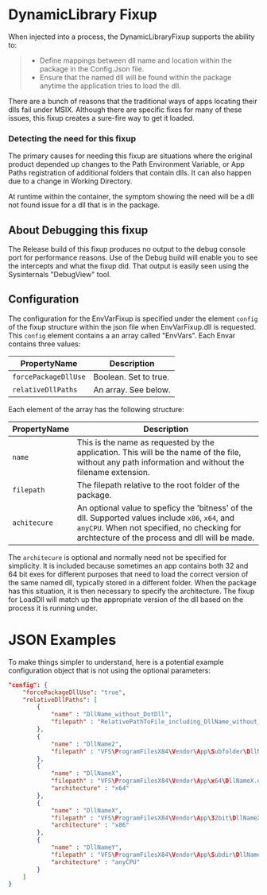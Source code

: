# DynamicLibrary Fixup
When injected into a process, the DynamicLibraryFixup supports the ability to:
> * Define mappings between dll name and location within the package in the Config.Json file.
> * Ensure that the named dll will be found within the package anytime the application tries to load the dll.

There are a bunch of reasons that the traditional ways of apps locating their dlls fail under MSIX.
Although there are specific fixes for many of these issues, this fixup creates a sure-fire way to get it loaded.

### Detecting the need for this fixup
The primary causes for needing this fixup are situations where the original product depended up changes to the Path Environment Variable, or App Paths registration of additional folders that contain dlls.
It can also happen due to a change in Working Directory.

At runtime within the container, the symptom showing the need will be a dll not found issue for a dll that is in the package.


## About Debugging this fixup
The Release build of this fixup produces no output to the debug console port for performance reasons.
Use of the Debug build will enable you to see the intercepts and what the fixup did.
That output is easily seen using the Sysinternals "DebugView" tool.

## Configuration
The configuration for the EnvVarFixup is specified under the element `config` of the fixup structure within the json file when EnvVarFixup.dll is requested.
This `config` element contains a an array called "EnvVars".  Each Envar contains three values:

| PropertyName | Description |
| ------------ | ----------- |
| `forcePackageDllUse` | Boolean.  Set to true.|
| `relativeDllPaths` | An array. See below. |

Each element of the array has the following structure:

| PropertyName | Description |
| ------------ | ----------- |
| `name`| This is the name as requested by the application. This will be the name of the file, without any path information and without the filename extension.|
| `filepath`| The filepath relative to the root folder of the package. |
| `achitecure`| An optional value to speficy the 'bitness' of the dll.  Supported values include `x86`, `x64`, and `anyCPU`. When not specified, no checking for archtecture of the process and dll will be made.|

The `architecure` is optional and normally need not be specified for simplicity. It is included because sometimes an app contains both 32 and 64 bit exes for different purposes that need to load the correct version of the same named dll, typically stored in a different folder. When the package has this situation, it is then necessary to specify the architecture.  The fixup for LoadDll will match up the appropriate version of the dll based on the process it is running under.

# JSON Examples
To make things simpler to understand, here is a potential example configuration object that is not using the optional parameters:

```json
"config": {
    "forcePackageDllUse": "true",
    "relativeDllPaths": [
        {
            "name" : "DllName_without_DotDll",
            "filepath" : "RelativePathToFile_including_DllName_without_DotDll.dll"
        },
        {
            "name" : "DllName2",
            "filepath" : "VFS\ProgramFilesX84\Vendor\App\Subfolder\DllName2.dll"
        },
        {
            "name" : "DllNameX",
            "filepath" : "VFS\ProgramFilesX84\Vendor\App\x64\DllNameX.dll",
            "architecture" : "x64"
        },
        {
            "name" : "DllNameX",
            "filepath" : "VFS\ProgramFilesX84\Vendor\App\32bit\DllNameX.dll",
            "architecture" : "x86"
        },
        {
            "name" : "DllNameY",
            "filepath" : "VFS\ProgramFilesX84\Vendor\App\Subdir\DllNameY.dll",
            "architecture" : "anyCPU"
        }
    ]
}
```

